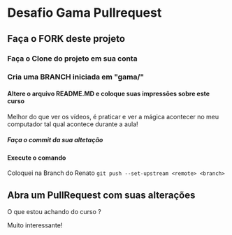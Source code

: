 # Desafio Gama Pullrequest

## Faça o FORK deste projeto

### Faça o Clone do projeto em sua conta

### Cria uma BRANCH iniciada em "gama/"

#### Altere o arquivo README.MD e coloque suas impressões sobre este curso
Melhor do que ver os vídeos, é praticar e ver a mágica acontecer no meu computador tal qual acontece durante a aula!
##### Faça o commit da sua altetação

#### Execute o comando
Coloquei na Branch do Renato
`git push --set-upstream <remote> <branch>`

## Abra um PullRequest com suas alterações

O que estou achando do curso ?

Muito interessante!
